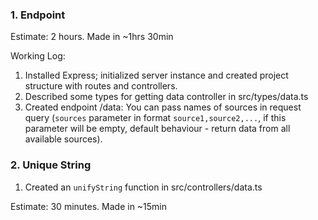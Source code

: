 ### 1. Endpoint

Estimate: 2 hours.
Made in ~1hrs 30min

Working Log: 
1. Installed Express; initialized server instance and created project structure with routes and controllers.
2. Described some types for getting data controller in src/types/data.ts
3. Created endpoint /data:
You can pass names of sources in request query (`sources` parameter in format `source1,source2,...`, if this parameter will be empty, default behaviour - return data from all available sources).

### 2. Unique String
1. Created an `unifyString` function in src/controllers/data.ts

Estimate: 30 minutes.
Made in ~15min